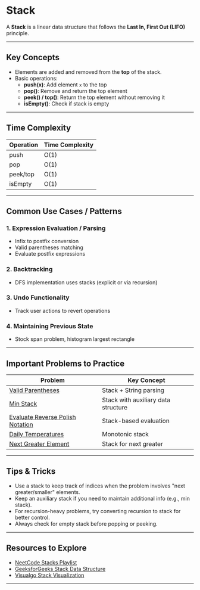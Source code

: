 #  Stack 

A **Stack** is a linear data structure that follows the **Last In, First Out (LIFO)** principle.

---

##  Key Concepts

- Elements are added and removed from the **top** of the stack.
- Basic operations:
  - **push(x)**: Add element `x` to the top
  - **pop()**: Remove and return the top element
  - **peek() / top()**: Return the top element without removing it
  - **isEmpty()**: Check if stack is empty

---

##  Time Complexity

| Operation | Time Complexity |
|-----------|-----------------|
| push      | O(1)            |
| pop       | O(1)            |
| peek/top  | O(1)            |
| isEmpty   | O(1)            |

---

##  Common Use Cases / Patterns

### 1. Expression Evaluation / Parsing
- Infix to postfix conversion
- Valid parentheses matching
- Evaluate postfix expressions

### 2. Backtracking
- DFS implementation uses stacks (explicit or via recursion)

### 3. Undo Functionality
- Track user actions to revert operations

### 4. Maintaining Previous State
- Stock span problem, histogram largest rectangle

---

##  Important Problems to Practice

| Problem                                              | Key Concept        |
|-----------------------------------------------------|--------------------|
| [Valid Parentheses](https://leetcode.com/problems/valid-parentheses/)       | Stack + String parsing |
| [Min Stack](https://leetcode.com/problems/min-stack/)                       | Stack with auxiliary data structure |
| [Evaluate Reverse Polish Notation](https://leetcode.com/problems/evaluate-reverse-polish-notation/) | Stack-based evaluation |
| [Daily Temperatures](https://leetcode.com/problems/daily-temperatures/)     | Monotonic stack    |
| [Next Greater Element](https://leetcode.com/problems/next-greater-element-i/) | Stack for next greater |

---

##  Tips & Tricks

- Use a stack to keep track of indices when the problem involves "next greater/smaller" elements.
- Keep an auxiliary stack if you need to maintain additional info (e.g., min stack).
- For recursion-heavy problems, try converting recursion to stack for better control.
- Always check for empty stack before popping or peeking.

---

## Resources to Explore

- [NeetCode Stacks Playlist](https://www.youtube.com/playlist?list=PLot-Xpze53ldVwtstag2TL4HQhAnC8ATf)
- [GeeksforGeeks Stack Data Structure](https://www.geeksforgeeks.org/stack-data-structure/)
- [Visualgo Stack Visualization](https://visualgo.net/en/list)

---


